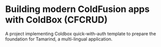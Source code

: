 # Building modern ColdFusion apps with ColdBox (CFCRUD)

A project implementing Coldbox quick-with-auth template to prepare the foundation for Tamarind, a multi-lingual application. 
